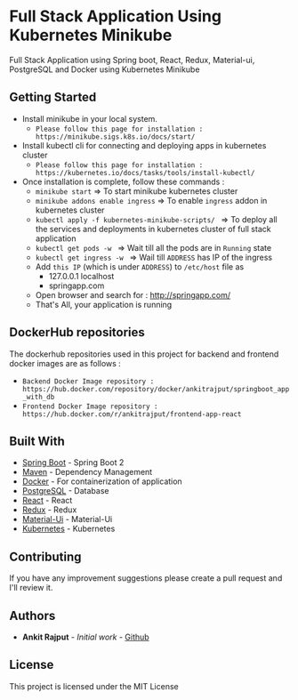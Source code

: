 # Full Stack Application Using Kubernetes Minikube

Full Stack Application using Spring boot, React, Redux, Material-ui, PostgreSQL and Docker using Kubernetes Minikube

## Getting Started
* Install minikube in your local system.
    * `Please follow this page for installation : https://minikube.sigs.k8s.io/docs/start/  `
* Install kubectl cli for connecting and deploying apps in kubernetes cluster
    * `Please follow this page for installation : https://kubernetes.io/docs/tasks/tools/install-kubectl/   `
* Once installation is complete, follow these commands : 
    * `minikube start`   => To start minikube kubernetes cluster
    * `minikube addons enable ingress` => To enable `ingress` addon in kubernetes cluster
    * `kubectl apply -f kubernetes-minikube-scripts/ ` => To deploy all the services and deployments in kubernetes cluster of full stack application
    * `kubectl get pods -w `  => Wait till all the pods are in `Running` state
    * `kubectl get ingress -w ` => Wail till `ADDRESS` has IP of the ingress
    * Add `this IP` (which is under `ADDRESS`) to `/etc/host` file as
        *  127.0.0.1	localhost
        *  <This IP>    springapp.com
    * Open browser and search for : http://springapp.com/
    * That's All, your application is running

## DockerHub repositories 
The dockerhub repositories used in this project for backend and frontend docker images are as follows : 
* `Backend Docker Image repository : https://hub.docker.com/repository/docker/ankitrajput/springboot_app_with_db `
* `Frontend Docker Image repository : https://hub.docker.com/r/ankitrajput/frontend-app-react `

## Built With

* [Spring Boot](https://spring.io/projects/spring-boot) - Spring Boot 2
* [Maven](https://maven.apache.org/) - Dependency Management
* [Docker](https://www.docker.com/) - For containerization of application
* [PostgreSQL](https://www.postgresql.org/) - Database
* [React](https://reactjs.org/) - React
* [Redux](https://redux.js.org/) - Redux
* [Material-Ui](https://material-ui.com/) - Material-Ui
* [Kubernetes](https://kubernetes.io/) - Kubernetes

## Contributing

If you have any improvement suggestions please create a pull request and I'll review it.


## Authors

* **Ankit Rajput** - *Initial work* - [Github](https://github.com/ankitrajput0096)

## License

This project is licensed under the MIT License
